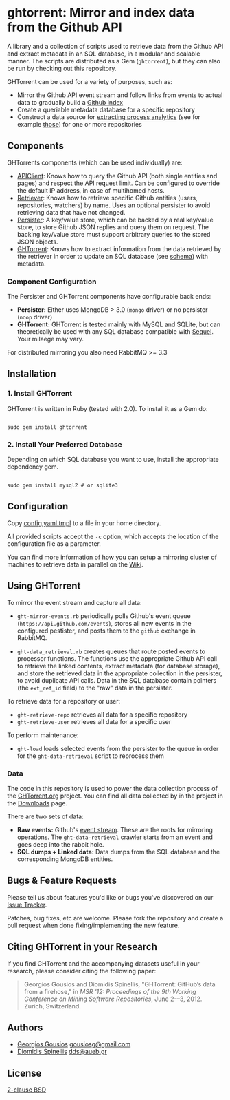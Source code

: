 # ghtorrent: Mirror and index data from the Github API

A library and a collection of scripts used to retrieve data from the Github API
and extract metadata in an SQL database, in a modular and scalable manner. The
scripts are distributed as a Gem (`ghtorrent`), but they can also be run by
checking out this repository.

GHTorrent can be used for a variety of purposes, such as:

* Mirror the Github API event stream and follow links from events to actual data
 to gradually build a [Github index](http://ghtorrent.org/)
* Create a queriable metadata database for a specific repository
* Construct a data source for [extracting process analytics](http://www.gousios.gr/blog/ghtorrent-project-statistics/) (see for example [those](http://ghtorrent.org/pullreq-perf/)) for one or more repositories

## Components

GHTorrents components (which can be used individually) are:

* [APIClient](https://github.com/gousiosg/github-mirror/blob/master/lib/ghtorrent/api_client.rb): Knows how to query the Github API (both single entities and
pages) and respect the API request limit. Can be configured to override the
default IP address, in case of multihomed hosts.
* [Retriever](https://github.com/gousiosg/github-mirror/blob/master/lib/ghtorrent/retriever.rb): Knows how to retrieve specific Github entities (users, repositories, watchers) by name. Uses an optional persister to avoid
retrieving data that have not changed.
* [Persister](https://github.com/gousiosg/github-mirror/blob/master/lib/ghtorrent/persister.rb): A key/value store, which can be backed by a real key/value store,
to store Github JSON replies and query them on request. The backing key/value
store must support arbitrary queries to the stored JSON objects.
* [GHTorrent](https://github.com/gousiosg/github-mirror/blob/master/lib/ghtorrent/ghtorrent.rb): Knows how to extract information from the data retrieved by
the retriever in order to update an SQL database (see [schema](http://ghtorrent.org/relational.html)) with metadata.

### Component Configuration

The Persister and GHTorrent components have configurable back ends:

* **Persister:** Either uses MongoDB > 3.0 (`mongo` driver) or no persister (`noop` driver)
* **GHTorrent:** GHTorrent is tested mainly with MySQL and SQLite, but can theoretically be used with any SQL database compatible with [Sequel](http://sequel.rubyforge.org/rdoc/files/doc/opening_databases_rdoc.html). Your milaege may vary.

For distributed mirroring you also need RabbitMQ >= 3.3

## Installation


### 1. Install GHTorrent
GHTorrent is written in Ruby (tested with 2.0). To install it as a Gem do:

<code>
sudo gem install ghtorrent
</code>


### 2. Install Your Preferred Database

Depending on which SQL database you want to use, install the appropriate
dependency gem.

<code>
sudo gem install mysql2 # or sqlite3
</code>


## Configuration

Copy [config.yaml.tmpl](https://github.com/gousiosg/github-mirror/blob/master/config.yaml.tmpl)
to a file in your home directory.

All provided scripts accept the `-c` option, which accepts the location of the configuration file as
a parameter.

You can find more information of how you can setup a mirroring cluster of machines
to retrieve data in parallel on the [Wiki](https://github.com/gousiosg/github-mirror/wiki/Setting-up-a-mirroring-cluster).


## Using GHTorrent

To mirror the event stream and capture all data:

* `ght-mirror-events.rb` periodically polls Github's event
queue (`https://api.github.com/events`), stores all new events in the
configured pestister, and posts them to the `github` exchange in
RabbitMQ.

* `ght-data_retrieval.rb` creates queues that route posted events to processor
functions. The functions use the appropriate Github API call to retrieve the
linked contents, extract metadata (for database storage), and store the
retrieved data in the appropriate collection in the persister, to avoid
duplicate API calls.
Data in the SQL database contain pointers (the `ext_ref_id` field) to the
"raw" data in the persister.

To retrieve data for a repository or user:

* `ght-retrieve-repo` retrieves all data for a specific repository
* `ght-retrieve-user` retrieves all data for a specific user

To perform maintenance:

* `ght-load` loads selected events from the persister to the queue in order for
the `ght-data-retrieval` script to reprocess them

### Data

The code in this repository is used to power the data collection process of
the [GHTorrent.org](http://ghtorrent.org/) project.
You can find all data collected by in the project in the
[Downloads](https://ghtorrent.org/downloads.html) page.

There are two sets of data:

* **Raw events:** Github's [event stream](https://api.github.com/events). These
are the roots for mirroring operations. The `ght-data-retrieval` crawler starts
from an event and goes deep into the rabbit hole.
* **SQL dumps + Linked data:** Data dumps from the SQL database and the corresponding MongoDB entities.

## Bugs & Feature Requests

Please tell us about features you'd like or bugs you've discovered on our
[Issue Tracker](https://github.com/gousiosg/github-mirror/issues).

Patches, bug fixes, etc are welcome. Please fork the repository and create
a pull request when done fixing/implementing the new feature.

## Citing GHTorrent in your Research

If you find GHTorrent and the accompanying datasets useful in your research,
please consider citing the following paper:

> Georgios Gousios and Diomidis Spinellis, "GHTorrent: GitHub’s data from a firehose," in _MSR '12: Proceedings of the 9th Working Conference on Mining Software Repositories_, June 2-–3, 2012. Zurich, Switzerland.

## Authors

* [Georgios Gousios](http://istlab.dmst.aueb.gr/~george) <gousiosg@gmail.com>
* [Diomidis Spinellis](http://www.dmst.aueb.gr/dds) <dds@aueb.gr>

## License

[2-clause BSD](http://www.opensource.org/licenses/bsd-license.php)

